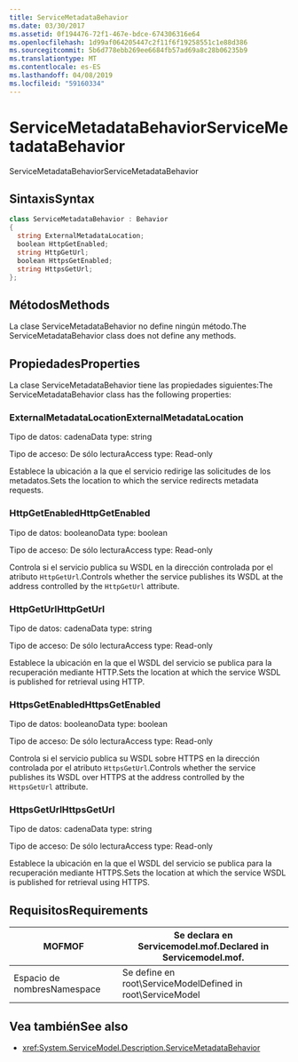 ```yaml
---
title: ServiceMetadataBehavior
ms.date: 03/30/2017
ms.assetid: 0f194476-72f1-467e-bdce-674306316e64
ms.openlocfilehash: 1d99af064205447c2f11f6f19258551c1e88d386
ms.sourcegitcommit: 5b6d778ebb269ee6684fb57ad69a8c28b06235b9
ms.translationtype: MT
ms.contentlocale: es-ES
ms.lasthandoff: 04/08/2019
ms.locfileid: "59160334"
---
```

# <a name="servicemetadatabehavior"></a><span data-ttu-id="cf7b9-102">ServiceMetadataBehavior</span><span class="sxs-lookup"><span data-stu-id="cf7b9-102">ServiceMetadataBehavior</span></span>
<span data-ttu-id="cf7b9-103">ServiceMetadataBehavior</span><span class="sxs-lookup"><span data-stu-id="cf7b9-103">ServiceMetadataBehavior</span></span>  
  
## <a name="syntax"></a><span data-ttu-id="cf7b9-104">Sintaxis</span><span class="sxs-lookup"><span data-stu-id="cf7b9-104">Syntax</span></span>  
  
```csharp
class ServiceMetadataBehavior : Behavior  
{  
  string ExternalMetadataLocation;  
  boolean HttpGetEnabled;  
  string HttpGetUrl;  
  boolean HttpsGetEnabled;  
  string HttpsGetUrl;  
};  
```  
  
## <a name="methods"></a><span data-ttu-id="cf7b9-105">Métodos</span><span class="sxs-lookup"><span data-stu-id="cf7b9-105">Methods</span></span>  
 <span data-ttu-id="cf7b9-106">La clase ServiceMetadataBehavior no define ningún método.</span><span class="sxs-lookup"><span data-stu-id="cf7b9-106">The ServiceMetadataBehavior class does not define any methods.</span></span>  
  
## <a name="properties"></a><span data-ttu-id="cf7b9-107">Propiedades</span><span class="sxs-lookup"><span data-stu-id="cf7b9-107">Properties</span></span>  
 <span data-ttu-id="cf7b9-108">La clase ServiceMetadataBehavior tiene las propiedades siguientes:</span><span class="sxs-lookup"><span data-stu-id="cf7b9-108">The ServiceMetadataBehavior class has the following properties:</span></span>  
  
### <a name="externalmetadatalocation"></a><span data-ttu-id="cf7b9-109">ExternalMetadataLocation</span><span class="sxs-lookup"><span data-stu-id="cf7b9-109">ExternalMetadataLocation</span></span>  
 <span data-ttu-id="cf7b9-110">Tipo de datos: cadena</span><span class="sxs-lookup"><span data-stu-id="cf7b9-110">Data type: string</span></span>  
  
 <span data-ttu-id="cf7b9-111">Tipo de acceso: De sólo lectura</span><span class="sxs-lookup"><span data-stu-id="cf7b9-111">Access type: Read-only</span></span>  
  
 <span data-ttu-id="cf7b9-112">Establece la ubicación a la que el servicio redirige las solicitudes de los metadatos.</span><span class="sxs-lookup"><span data-stu-id="cf7b9-112">Sets the location to which the service redirects metadata requests.</span></span>  
  
### <a name="httpgetenabled"></a><span data-ttu-id="cf7b9-113">HttpGetEnabled</span><span class="sxs-lookup"><span data-stu-id="cf7b9-113">HttpGetEnabled</span></span>  
 <span data-ttu-id="cf7b9-114">Tipo de datos: booleano</span><span class="sxs-lookup"><span data-stu-id="cf7b9-114">Data type: boolean</span></span>  
  
 <span data-ttu-id="cf7b9-115">Tipo de acceso: De sólo lectura</span><span class="sxs-lookup"><span data-stu-id="cf7b9-115">Access type: Read-only</span></span>  
  
 <span data-ttu-id="cf7b9-116">Controla si el servicio publica su WSDL en la dirección controlada por el atributo `HttpGetUrl`.</span><span class="sxs-lookup"><span data-stu-id="cf7b9-116">Controls whether the service publishes its WSDL at the address controlled by the `HttpGetUrl` attribute.</span></span>  
  
### <a name="httpgeturl"></a><span data-ttu-id="cf7b9-117">HttpGetUrl</span><span class="sxs-lookup"><span data-stu-id="cf7b9-117">HttpGetUrl</span></span>  
 <span data-ttu-id="cf7b9-118">Tipo de datos: cadena</span><span class="sxs-lookup"><span data-stu-id="cf7b9-118">Data type: string</span></span>  
  
 <span data-ttu-id="cf7b9-119">Tipo de acceso: De sólo lectura</span><span class="sxs-lookup"><span data-stu-id="cf7b9-119">Access type: Read-only</span></span>  
  
 <span data-ttu-id="cf7b9-120">Establece la ubicación en la que el WSDL del servicio se publica para la recuperación mediante HTTP.</span><span class="sxs-lookup"><span data-stu-id="cf7b9-120">Sets the location at which the service WSDL is published for retrieval using HTTP.</span></span>  
  
### <a name="httpsgetenabled"></a><span data-ttu-id="cf7b9-121">HttpsGetEnabled</span><span class="sxs-lookup"><span data-stu-id="cf7b9-121">HttpsGetEnabled</span></span>  
 <span data-ttu-id="cf7b9-122">Tipo de datos: booleano</span><span class="sxs-lookup"><span data-stu-id="cf7b9-122">Data type: boolean</span></span>  
  
 <span data-ttu-id="cf7b9-123">Tipo de acceso: De sólo lectura</span><span class="sxs-lookup"><span data-stu-id="cf7b9-123">Access type: Read-only</span></span>  
  
 <span data-ttu-id="cf7b9-124">Controla si el servicio publica su WSDL sobre HTTPS en la dirección controlada por el atributo `HttpsGetUrl`.</span><span class="sxs-lookup"><span data-stu-id="cf7b9-124">Controls whether the service publishes its WSDL over HTTPS at the address controlled by the `HttpsGetUrl` attribute.</span></span>  
  
### <a name="httpsgeturl"></a><span data-ttu-id="cf7b9-125">HttpsGetUrl</span><span class="sxs-lookup"><span data-stu-id="cf7b9-125">HttpsGetUrl</span></span>  
 <span data-ttu-id="cf7b9-126">Tipo de datos: cadena</span><span class="sxs-lookup"><span data-stu-id="cf7b9-126">Data type: string</span></span>  
  
 <span data-ttu-id="cf7b9-127">Tipo de acceso: De sólo lectura</span><span class="sxs-lookup"><span data-stu-id="cf7b9-127">Access type: Read-only</span></span>  
  
 <span data-ttu-id="cf7b9-128">Establece la ubicación en la que el WSDL del servicio se publica para la recuperación mediante HTTPS.</span><span class="sxs-lookup"><span data-stu-id="cf7b9-128">Sets the location at which the service WSDL is published for retrieval using HTTPS.</span></span>  
  
## <a name="requirements"></a><span data-ttu-id="cf7b9-129">Requisitos</span><span class="sxs-lookup"><span data-stu-id="cf7b9-129">Requirements</span></span>  
  
|<span data-ttu-id="cf7b9-130">MOF</span><span class="sxs-lookup"><span data-stu-id="cf7b9-130">MOF</span></span>|<span data-ttu-id="cf7b9-131">Se declara en Servicemodel.mof.</span><span class="sxs-lookup"><span data-stu-id="cf7b9-131">Declared in Servicemodel.mof.</span></span>|  
|---------|-----------------------------------|  
|<span data-ttu-id="cf7b9-132">Espacio de nombres</span><span class="sxs-lookup"><span data-stu-id="cf7b9-132">Namespace</span></span>|<span data-ttu-id="cf7b9-133">Se define en root\ServiceModel</span><span class="sxs-lookup"><span data-stu-id="cf7b9-133">Defined in root\ServiceModel</span></span>|  
  
## <a name="see-also"></a><span data-ttu-id="cf7b9-134">Vea también</span><span class="sxs-lookup"><span data-stu-id="cf7b9-134">See also</span></span>

- <xref:System.ServiceModel.Description.ServiceMetadataBehavior>
